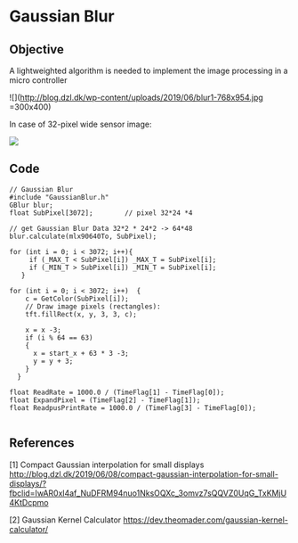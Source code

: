 # Gaussian Blur

## Objective
A lightweighted algorithm is needed to implement the image processing in a micro controller

![](http://blog.dzl.dk/wp-content/uploads/2019/06/blur1-768x954.jpg =300x400)

In case of 32-pixel wide sensor image:

![](http://blog.dzl.dk/wp-content/uploads/2019/06/subMap1-768x342.jpg)


## Code
```
// Gaussian Blur 
#include "GaussianBlur.h"
GBlur blur;
float SubPixel[3072];        // pixel 32*24 *4

// get Gaussian Blur Data 32*2 * 24*2 -> 64*48
blur.calculate(mlx90640To, SubPixel);

for (int i = 0; i < 3072; i++){
     if (_MAX_T < SubPixel[i]) _MAX_T = SubPixel[i];
     if (_MIN_T > SubPixel[i]) _MIN_T = SubPixel[i];
   }  
   
for (int i = 0; i < 3072; i++)  {
    c = GetColor(SubPixel[i]);
    // Draw image pixels (rectangles):
    tft.fillRect(x, y, 3, 3, c);

    x = x -3;
    if (i % 64 == 63)
    {
      x = start_x + 63 * 3 -3;
      y = y + 3;
    }
  }
  
float ReadRate = 1000.0 / (TimeFlag[1] - TimeFlag[0]);
float ExpandPixel = (TimeFlag[2] - TimeFlag[1]);
float ReadpusPrintRate = 1000.0 / (TimeFlag[3] - TimeFlag[0]);
  
```
## References

[1] Compact Gaussian interpolation for small displays 
http://blog.dzl.dk/2019/06/08/compact-gaussian-interpolation-for-small-displays/?fbclid=IwAR0xl4af_NuDFRM94nuo1NksOQXc_3omvz7sQQVZ0UqG_TxKMjU4KtDcpmo

[2] Gaussian Kernel Calculator
https://dev.theomader.com/gaussian-kernel-calculator/